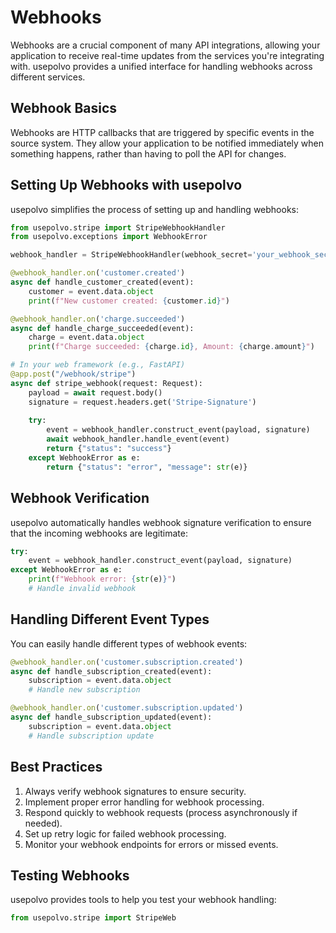 # Webhooks

Webhooks are a crucial component of many API integrations, allowing your application to receive real-time updates from the services you're integrating with. usepolvo provides a unified interface for handling webhooks across different services.

## Webhook Basics

Webhooks are HTTP callbacks that are triggered by specific events in the source system. They allow your application to be notified immediately when something happens, rather than having to poll the API for changes.

## Setting Up Webhooks with usepolvo

usepolvo simplifies the process of setting up and handling webhooks:

```python
from usepolvo.stripe import StripeWebhookHandler
from usepolvo.exceptions import WebhookError

webhook_handler = StripeWebhookHandler(webhook_secret='your_webhook_secret')

@webhook_handler.on('customer.created')
async def handle_customer_created(event):
    customer = event.data.object
    print(f"New customer created: {customer.id}")

@webhook_handler.on('charge.succeeded')
async def handle_charge_succeeded(event):
    charge = event.data.object
    print(f"Charge succeeded: {charge.id}, Amount: {charge.amount}")

# In your web framework (e.g., FastAPI)
@app.post("/webhook/stripe")
async def stripe_webhook(request: Request):
    payload = await request.body()
    signature = request.headers.get('Stripe-Signature')
    
    try:
        event = webhook_handler.construct_event(payload, signature)
        await webhook_handler.handle_event(event)
        return {"status": "success"}
    except WebhookError as e:
        return {"status": "error", "message": str(e)}
```

## Webhook Verification

usepolvo automatically handles webhook signature verification to ensure that the incoming webhooks are legitimate:

```python
try:
    event = webhook_handler.construct_event(payload, signature)
except WebhookError as e:
    print(f"Webhook error: {str(e)}")
    # Handle invalid webhook
```

## Handling Different Event Types

You can easily handle different types of webhook events:

```python
@webhook_handler.on('customer.subscription.created')
async def handle_subscription_created(event):
    subscription = event.data.object
    # Handle new subscription

@webhook_handler.on('customer.subscription.updated')
async def handle_subscription_updated(event):
    subscription = event.data.object
    # Handle subscription update
```

## Best Practices

1. Always verify webhook signatures to ensure security.
2. Implement proper error handling for webhook processing.
3. Respond quickly to webhook requests (process asynchronously if needed).
4. Set up retry logic for failed webhook processing.
5. Monitor your webhook endpoints for errors or missed events.

## Testing Webhooks

usepolvo provides tools to help you test your webhook handling:

```python
from usepolvo.stripe import StripeWeb
```